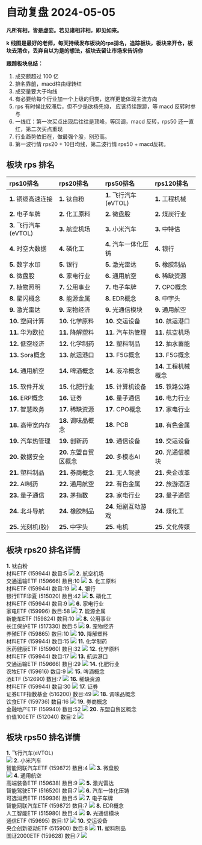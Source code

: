 # 自动复盘 2024-05-05

**凡所有相，皆是虚妄。若见诸相非相，即见如来。**

**k 线图是最好的老师，每天持续发布板块的rps排名，追踪板块，板块来开仓，板块去清仓，丢弃自以为是的想法，板块去留让市场来告诉你**
        
**跟踪板块总结：**
1. 成交额超过 100 亿
2. 排名靠前，macd柱由绿转红
3. 成交量要大于均线
4. 有必要给每个行业加一个上级的归类，这样更能体现主流方向
5. rps 有时候比较滞后，但不少是欲杨先抑， 应该持续跟踪，等 macd 反转时参与
6. 一线红：第一次买点出现后往往是顶峰，等回调，macd 反转，rps50 还一直红，第二次买点重现
7. 行业趋势依旧在，做最强个股，别恐高。
8. 第一波行情 rps20 + 10日均线，第二波行情 rps50 + macd反转。
        
## 板块 rps 排名
| rps10排名              | rps20排名              | rps50排名              | rps120排名           |
|:-----------------------|:-----------------------|:-----------------------|:---------------------|
| **1.** 铜缆高速连接    | **1.** 钛白粉          | **1.** 飞行汽车(eVTOL) | **1.** 工程机械      |
| **2.** 电子车牌        | **2.** 化工原料        | **2.** 微盘股          | **2.** 煤炭行业      |
| **3.** 飞行汽车(eVTOL) | **3.** 航空机场        | **3.** 小米汽车        | **3.** 中特估        |
| **4.** 时空大数据      | **4.** 磷化工          | **4.** 汽车一体化压铸  | **4.** 银行          |
| **5.** 数字水印        | **5.** 银行            | **5.** 激光雷达        | **5.** 橡胶制品      |
| **6.** 微盘股          | **6.** 家电行业        | **6.** 通用航空        | **6.** 稀缺资源      |
| **7.** 植物照明        | **7.** 公用事业        | **7.** 电子车牌        | **7.** CPO概念       |
| **8.** 星闪概念        | **8.** 能源金属        | **8.** EDR概念         | **8.** 中字头        |
| **9.** 激光雷达        | **9.** 宠物经济        | **9.** 光通信模块      | **9.** 通用航空      |
| **10.** 空间计算       | **10.** 化学原料       | **10.** 交运设备       | **10.** 航运港口     |
| **11.** 华为欧拉       | **11.** 降解塑料       | **11.** 汽车热管理     | **11.** 航空机场     |
| **12.** 低空经济       | **12.** 化学制药       | **12.** 塑料制品       | **12.** 抽水蓄能     |
| **13.** Sora概念       | **13.** 航运港口       | **13.** F5G概念        | **13.** F5G概念      |
| **14.** 通用航空       | **14.** 啤酒概念       | **14.** 液冷概念       | **14.** 工程机械概念 |
| **15.** 软件开发       | **15.** 化肥行业       | **15.** 计算机设备     | **15.** 铁路公路     |
| **16.** ERP概念        | **16.** 证券           | **16.** 量子通信       | **16.** 电力行业     |
| **17.** 智慧政务       | **17.** 稀缺资源       | **17.** CPO概念        | **17.** 家电行业     |
| **18.** 高带宽内存     | **18.** 调味品概念     | **18.** PCB            | **18.** 有色金属     |
| **19.** 汽车热管理     | **19.** 创新药         | **19.** 通信设备       | **19.** 交运设备     |
| **20.** 数据安全       | **20.** 东盟自贸区概念 | **20.** 多模态AI       | **20.** 光通信模块   |
| **21.** 塑料制品       | **21.** 券商概念       | **21.** 无人驾驶       | **21.** 央企改革     |
| **22.** AI制药         | **22.** 通用航空       | **22.** 有色金属       | **22.** 旅游酒店     |
| **23.** 量子通信       | **23.** 茅指数         | **23.** 家电行业       | **23.** 量子通信     |
| **24.** 北斗导航       | **24.** 橡胶制品       | **24.** 短剧互动游戏   | **24.** 煤化工       |
| **25.** 光刻机(胶)     | **25.** 中字头         | **25.** 电机           | **25.** 文化传媒     |
## 板块 rps20 排名详情
**1.** 钛白粉<br/>材料ETF (159944) 数目:5
 ![](https://sykent-blog-image.oss-cn-beijing.aliyuncs.com/quant/image/2024/5/1714896135555-tmp.jpg)
**2.** 航空机场<br/>交通运输ETF (159666) 数目:10
 ![](https://sykent-blog-image.oss-cn-beijing.aliyuncs.com/quant/image/2024/5/1714896137125-tmp.jpg)
**3.** 化工原料<br/>材料ETF (159944) 数目:19
 ![](https://sykent-blog-image.oss-cn-beijing.aliyuncs.com/quant/image/2024/5/1714896138237-tmp.jpg)
**4.** 银行<br/>银行ETF华夏 (515020) 数目:42
 ![](https://sykent-blog-image.oss-cn-beijing.aliyuncs.com/quant/image/2024/5/1714896139290-tmp.jpg)
**5.** 磷化工<br/>材料ETF (159944) 数目:9
 ![](https://sykent-blog-image.oss-cn-beijing.aliyuncs.com/quant/image/2024/5/1714896140388-tmp.jpg)
**6.** 家电行业<br/>家电ETF (159996) 数目:58
 ![](https://sykent-blog-image.oss-cn-beijing.aliyuncs.com/quant/image/2024/5/1714896141589-tmp.jpg)
**7.** 能源金属<br/>新能车ETF (159824) 数目:10
 ![](https://sykent-blog-image.oss-cn-beijing.aliyuncs.com/quant/image/2024/5/1714896142607-tmp.jpg)
**8.** 公用事业<br/>长江保护ETF (517330) 数目:5
 ![](https://sykent-blog-image.oss-cn-beijing.aliyuncs.com/quant/image/2024/5/1714896143693-tmp.jpg)
**9.** 宠物经济<br/>养殖ETF (159865) 数目:10
 ![](https://sykent-blog-image.oss-cn-beijing.aliyuncs.com/quant/image/2024/5/1714896144723-tmp.jpg)
**10.** 降解塑料<br/>材料ETF (159944) 数目:15
 ![](https://sykent-blog-image.oss-cn-beijing.aliyuncs.com/quant/image/2024/5/1714896145787-tmp.jpg)
**11.** 化学制药<br/>医药健康ETF (515960) 数目:32
 ![](https://sykent-blog-image.oss-cn-beijing.aliyuncs.com/quant/image/2024/5/1714896146876-tmp.jpg)
**12.** 化学原料<br/>材料ETF (159944) 数目:17
 ![](https://sykent-blog-image.oss-cn-beijing.aliyuncs.com/quant/image/2024/5/1714896147924-tmp.jpg)
**13.** 航运港口<br/>交通运输ETF (159666) 数目:29
 ![](https://sykent-blog-image.oss-cn-beijing.aliyuncs.com/quant/image/2024/5/1714896148957-tmp.jpg)
**14.** 化肥行业<br/>农牧ETF (159616) 数目:9
 ![](https://sykent-blog-image.oss-cn-beijing.aliyuncs.com/quant/image/2024/5/1714896150071-tmp.jpg)
**15.** 啤酒概念<br/>酒ETF (512690) 数目:7
 ![](https://sykent-blog-image.oss-cn-beijing.aliyuncs.com/quant/image/2024/5/1714896151173-tmp.jpg)
**16.** 稀缺资源<br/>材料ETF (159944) 数目:30
 ![](https://sykent-blog-image.oss-cn-beijing.aliyuncs.com/quant/image/2024/5/1714896152255-tmp.jpg)
**17.** 证券<br/>证券ETF指数基金 (516200) 数目:49
 ![](https://sykent-blog-image.oss-cn-beijing.aliyuncs.com/quant/image/2024/5/1714896153306-tmp.jpg)
**18.** 调味品概念<br/>饮食ETF (159736) 数目:16
 ![](https://sykent-blog-image.oss-cn-beijing.aliyuncs.com/quant/image/2024/5/1714896154406-tmp.jpg)
**19.** 券商概念<br/>金融地产ETF (159940) 数目:52
 ![](https://sykent-blog-image.oss-cn-beijing.aliyuncs.com/quant/image/2024/5/1714896155472-tmp.jpg)
**20.** 东盟自贸区概念<br/>价值100ETF (512040) 数目:2
 ![](https://sykent-blog-image.oss-cn-beijing.aliyuncs.com/quant/image/2024/5/1714896156199-tmp.jpg)

## 板块 rps50 排名详情
**1.** 飞行汽车(eVTOL)<br/>
 ![](https://sykent-blog-image.oss-cn-beijing.aliyuncs.com/quant/image/2024/5/1714896156941-tmp.jpg)
**2.** 小米汽车<br/>智能网联汽车ETF (159872) 数目:4
 ![](https://sykent-blog-image.oss-cn-beijing.aliyuncs.com/quant/image/2024/5/1714896157591-tmp.jpg)
**3.** 微盘股<br/>
 ![](https://sykent-blog-image.oss-cn-beijing.aliyuncs.com/quant/image/2024/5/1714896158186-tmp.jpg)
**4.** 通用航空<br/>高端装备ETF (159638) 数目:9
 ![](https://sykent-blog-image.oss-cn-beijing.aliyuncs.com/quant/image/2024/5/1714896159207-tmp.jpg)
**5.** 激光雷达<br/>智能驾驶ETF (516520) 数目:7
 ![](https://sykent-blog-image.oss-cn-beijing.aliyuncs.com/quant/image/2024/5/1714896160321-tmp.jpg)
**6.** 汽车一体化压铸<br/>可选消费ETF (159936) 数目:5
 ![](https://sykent-blog-image.oss-cn-beijing.aliyuncs.com/quant/image/2024/5/1714896161374-tmp.jpg)
**7.** 电子车牌<br/>智能网联汽车ETF (159872) 数目:7
 ![](https://sykent-blog-image.oss-cn-beijing.aliyuncs.com/quant/image/2024/5/1714896162488-tmp.jpg)
**8.** EDR概念<br/>人工智能ETF (515980) 数目:4
 ![](https://sykent-blog-image.oss-cn-beijing.aliyuncs.com/quant/image/2024/5/1714896163606-tmp.jpg)
**9.** 光通信模块<br/>通信ETF (159695) 数目:17
 ![](https://sykent-blog-image.oss-cn-beijing.aliyuncs.com/quant/image/2024/5/1714896164720-tmp.jpg)
**10.** 交运设备<br/>央企创新驱动ETF (515900) 数目:8
 ![](https://sykent-blog-image.oss-cn-beijing.aliyuncs.com/quant/image/2024/5/1714896165790-tmp.jpg)
**11.** 塑料制品<br/>国证2000ETF (159628) 数目:7
 ![](https://sykent-blog-image.oss-cn-beijing.aliyuncs.com/quant/image/2024/5/1714896166882-tmp.jpg)

